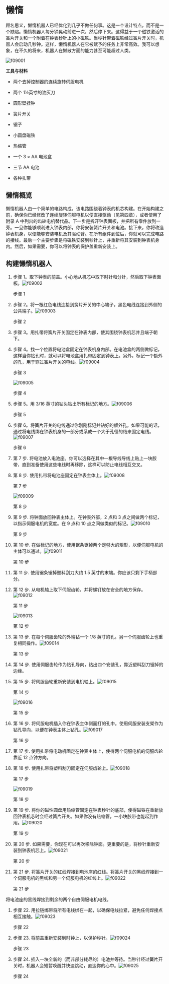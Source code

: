 # 懒惰

顾名思义，懒惰机器人已经优化到几乎不做任何事。这是一个设计特点，而不是一个缺陷。懒惰机器人每分钟晃动前进一次，然后停下来。这得益于一个磁铁激活的簧片开关和一个附着在钟表秒针上的小磁铁。当秒针带着磁铁经过簧片开关时，机器人会启动几秒钟。这样，懒惰机器人在它被赋予的任务上非常高效。我可以想象，在不久的将来，机器人在懒散方面的能力甚至可能超过人类。

![f09001](img/f09001.png)

**工具与材料**

+   两个去掉控制器的连续旋转伺服电机

+   两个 1½英寸的油灰刀

+   圆形壁挂钟

+   簧片开关

+   锯子

+   小圆盘磁铁

+   热缩管

+   一个 3 × AA 电池盒

+   三节 AA 电池

+   各种扎带

## 懒惰概览

懒惰机器人由一个简单的电路构成，该电路围绕着钟表的机芯构建。在开始构建之前，确保你已经修改了连续旋转伺服电机以便直接驱动（见第四章），或者使用了附录 A 中列出的齿轮电机替代品。下一步是拆开钟表面板，并把所有零件放到一旁。一旦你能够顺利进入钟表内部，你将安装簧片开关和电池。接下来，你将改造钟表机身，以便能够安装电机及其驱动臂。在所有组件到位后，你就可以完成电路的接线。最后一个主要步骤是将磁铁安装到秒针上，并重新将其安装到钟表机身内。然后，如果需要，你可以将钟表的保护盖重新安装上。

## 构建懒惰机器人

1.  步骤 1。取下钟表的前盖。小心地从机芯中取下时针和分针，然后取下钟表面板。![f09002](img/f09002.png)

    步骤 1

1.  步骤 2。将一根红色电线连接到簧片开关的中心端子，黑色电线连接到外侧的公共端子。![f09003](img/f09003.png)

    步骤 2

1.  步骤 3。用扎带将簧片开关固定在钟表内部，使其围绕钟表机芯并且端子朝下。

1.  步骤 4。找一个位置将电池盒固定在钟表机身内部。在电池盒的两侧做标记，这样当你钻孔时，就可以将电池盒用扎带固定到钟表上。另外，标记一个额外的孔，用于穿过簧片开关的电线。![f09004](img/f09004.png)

    步骤 3

    ![f09005](img/f09005.png)

    步骤 4

1.  步骤 5。用 3/16 英寸的钻头钻出所有标记的地方。![f09006](img/f09006.png)

    步骤 5

1.  步骤 6。将簧片开关的电线通过你刚刚标记并钻好的额外孔。如果可能的话，通过将电线绑在钟表机身的一部分或系成一个大于孔径的结来固定电线。![f09007](img/f09007.png)

    步骤 6

1.  第 7 步. 将电池放入电池座。你可以选择在其中一根导线导线上贴上一块胶带，直到准备使用这些电线时再移除，这样可以防止电线相互交叉。

1.  第 8 步. 使用扎带将电池座固定在钟表主体上。![f09008](img/f09008.png)

    第 7 步

    ![f09009](img/f09009.png)

    第 8 步

1.  第 9 步. 将钟面放回钟表主体上。在钟表外部，2 点和 3 点之间做两个标记，以指示伺服电机的宽度。在 9 点和 10 点之间做类似的标记。![f09010](img/f09010.png)

    第 9 步

1.  第 10 步. 在做标记的地方，使用锯条锯掉两个足够大的矩形，以便伺服电机的主体可以通过。![f09011](img/f09011.png)

    第 10 步

1.  第 11 步. 使用锯条锯掉塑料刮刀大约 1.5 英寸的末端。你应该只剩下手柄部分。

1.  第 12 步. 从电机轴上取下伺服齿轮，并将螺钉放在安全的地方保存。![f09012](img/f09012.png)

    第 11 步

    ![f09013](img/f09013.png)

    第 12 步

1.  第 13 步. 在每个伺服齿轮的外端钻一个 1/8 英寸的孔。另一个伺服齿轮上也重复相同操作。![f09014](img/f09014.png)

    第 13 步

1.  第 14 步. 使用伺服齿轮作为钻孔导向，钻出四个安装孔，靠近塑料刮刀锯掉的边缘。

1.  第 15 步. 将伺服齿轮重新安装到电机轴上。![f09015](img/f09015.png)

    第 14 步

    ![f09016](img/f09016.png)

    第 15 步

1.  第 16 步. 将伺服电机插入你在钟表主体侧面打的孔中。使用伺服安装支架作为钻孔导向，以便在钟表主体上钻孔。![f09017](img/f09017.png)

    第 16 步

1.  第 17 步. 使用扎带将电动机固定在钟表主体上，使得两个伺服电机的伺服齿轮靠近 12 点钟方向。

1.  第 18 步. 使用扎带将塑料刮刀固定在伺服齿轮上。![f09018](img/f09018.png)

    第 17 步

    ![f09019](img/f09019.png)

    第 18 步

1.  第 19 步. 将你的磁性圆盘用热缩管固定在钟表秒针的底部，使得磁铁在重新放回钟表机芯时会经过簧片开关。如果你没有热缩管，一小块胶带也能起到作用。![f09020](img/f09020.png)

    第 19 步

1.  第 20 步. 如果需要，你现在可以再次移除钟面。更重要的是，将秒针重新安装到钟表机芯上。![f09021](img/f09021.png)

    第 20 步

1.  第 21 步. 将簧片开关的红线焊接到电池座的红线。将簧片开关的黑线焊接到一个伺服电机的黑线和另一个伺服电机的红线上。![f09022](img/f09022.png)

    第 21 步

将电池座的黑线焊接到剩余的两个自由伺服电机电线。

1.  步骤 22. 用拉链绑带将所有电线绑在一起，以确保电线拉紧，避免任何焊接点相互接触。![f09023](img/f09023.png)

    步骤 22

1.  步骤 23. 将前盖重新安装到时钟上，以保护秒针。![f09024](img/f09024.png)

    步骤 23

1.  步骤 24. 插入一块全新的（而非部分耗尽的）电池并等待。当秒针经过簧片开关时，机器人会短暂唤醒并快速跳动，直达你的心中。![f09025](img/f09025.png)

    步骤 24
